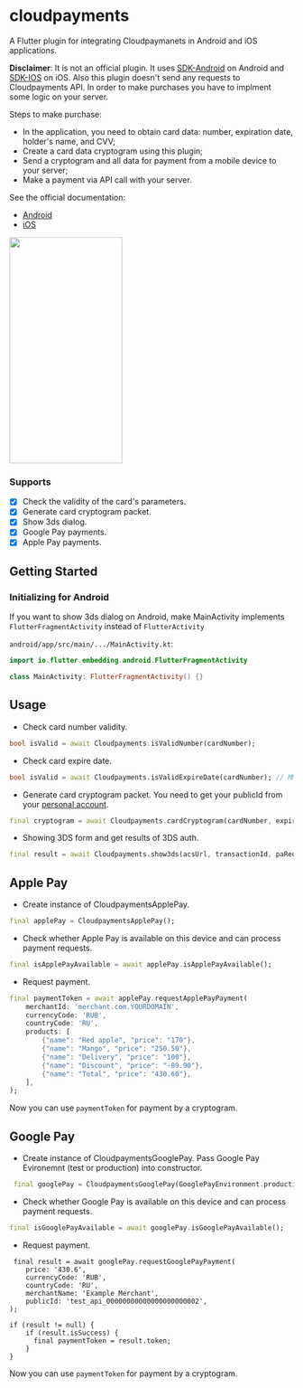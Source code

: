 # cloudpayments

A Flutter plugin for integrating Cloudpaymanets in Android and iOS applications.

__Disclaimer__: It is not an official plugin. It uses [SDK-Android](https://github.com/cloudpayments/SDK-Android) on Android and [SDK-IOS](https://github.com/cloudpayments/SDK-iOS) on iOS.
Also this plugin doesn't send any requests to Cloudpayments API. In order to make purchases you have to implment some logic on your server.

Steps to make purchase:
- In the application, you need to obtain card data: number, expiration date, holder's name, and CVV;
- Create a card data cryptogram using this plugin;
- Send a cryptogram and all data for payment from a mobile device to your server;
- Make a payment via API call with your server.

See the official documentation:
- [Android](https://developers.cloudpayments.ru/#sdk-dlya-android)
- [iOS](https://developers.cloudpayments.ru/#sdk-dlya-ios)

<img src="https://raw.githubusercontent.com/shushper/cloudpayments/master/images/example.gif"
width=200 height=400/>

### Supports

- [X] Check the validity of the card's parameters.
- [X] Generate card cryptogram packet.
- [X] Show 3ds dialog.
- [X] Google Pay payments.
- [X] Apple Pay payments.

## Getting Started

### Initializing for Android

If you want to show 3ds dialog on Android, make MainActivity implements `FlutterFragmentActivity` instead of `FlutterActivity`

`android/app/src/main/.../MainActivity.kt`:

```kotlin
import io.flutter.embedding.android.FlutterFragmentActivity

class MainActivity: FlutterFragmentActivity() {}
```

## Usage

- Check card number validity.

```dart
bool isValid = await Cloudpayments.isValidNumber(cardNumber);
```

- Check card expire date.

```dart
bool isValid = await Cloudpayments.isValidExpireDate(cardNumber); // MM/yy
```

- Generate card cryptogram packet. You need to get your publicId from your [personal account](https://merchant.cloudpayments.ru/login).

```dart
final cryptogram = await Cloudpayments.cardCryptogram(cardNumber, expireDate, cvcCode, publicId);
```

- Showing 3DS form and get results of 3DS auth.

```dart
final result = await Cloudpayments.show3ds(acsUrl, transactionId, paReq);
```

## Apple Pay

- Create instance of CloudpaymentsApplePay.

```dart
final applePay = CloudpaymentsApplePay();
```

- Check whether Apple Pay is available on this device and can process payment requests.

```dart
final isApplePayAvailable = await applePay.isApplePayAvailable();
```

- Request payment.

```dart
final paymentToken = await applePay.requestApplePayPayment(
    merchantId: 'merchant.com.YOURDOMAIN',
    currencyCode: 'RUB',
    countryCode: 'RU',
    products: [
        {"name": "Red apple", "price": "170"},
        {"name": "Mango", "price": "250.50"},
        {"name": "Delivery", "price": "100"},
        {"name": "Discount", "price": "-89.90"},
        {"name": "Total", "price": "430.60"},
    ],
);
```
Now you can use `paymentToken` for payment by a cryptogram.

## Google Pay

- Create instance of CloudpaymentsGooglePay. Pass Google Pay Evironemnt (test or production) into constructor.

```dart
 final googlePay = CloudpaymentsGooglePay(GooglePayEnvironment.production);
 ```

 - Check whether Google Pay is available on this device and can process payment requests.

```dart
final isGooglePayAvailable = await googlePay.isGooglePayAvailable();
```

- Request payment.

```
 final result = await googlePay.requestGooglePayPayment(
    price: '430.6',
    currencyCode: 'RUB',
    countryCode: 'RU',
    merchantName: 'Example Merchant',
    publicId: 'test_api_00000000000000000000002',
);

if (result != null) {
    if (result.isSuccess) {
      final paymentToken = result.token;
    }
}

```
Now you can use `paymentToken` for payment by a cryptogram.